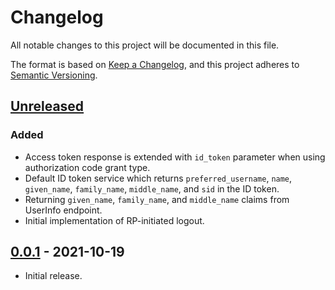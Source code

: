 # Changelog
All notable changes to this project will be documented in this file.

The format is based on [Keep a Changelog](https://keepachangelog.com/en/1.0.0/),
and this project adheres to [Semantic Versioning](https://semver.org/spec/v2.0.0.html).

## [Unreleased]
### Added
- Access token response is extended with `id_token` parameter when using
authorization code grant type.
- Default ID token service which returns `preferred_username`, `name`,
`given_name`, `family_name`, `middle_name`, and `sid` in the ID token.
- Returning `given_name`, `family_name`, and `middle_name` claims from UserInfo
endpoint.
- Initial implementation of RP-initiated logout.

## [0.0.1] - 2021-10-19

- Initial release.

[Unreleased]: https://github.com/authnomicon/openidconnect/compare/v0.0.1...HEAD
[0.0.1]: https://github.com/authnomicon/openidconnect/releases/tag/v0.0.1
